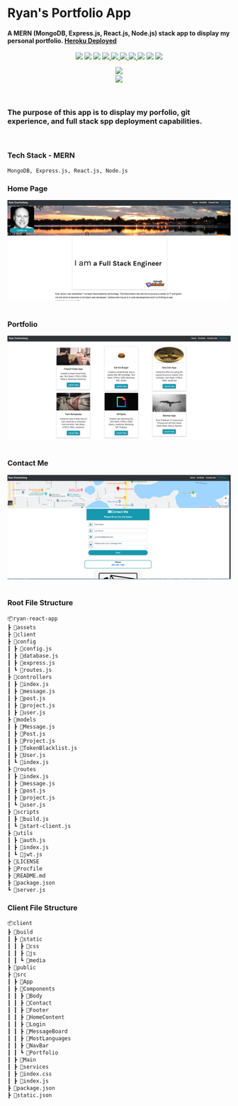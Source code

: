 # Ryan's Portfolio App

#### A MERN (MongoDB, Express.js, React.js, Node.js) stack app to display my personal portfolio. [Heroku Deployed](https://ryan-react-app.herokuapp.com/) 

<p align='center'>
    <img src='https://img.shields.io/badge/JavaScript-87.4%25-brightgreen?style=plastic&logo=javascript'>
    <img src='https://img.shields.io/badge/CSS-9.3%25-green?style=plascit&logo=CSS3&logoColor=green'>
    <img src='https://img.shields.io/badge/HTML-3.3%25-orange?style=plastic&logo=HTML5&logoColor=orange'>
    <a href='https://github.com/rdrachenberg'>
        <img src='https://img.shields.io/badge/Mongo%20-DB-blue?style=plastic&logo=mongoDB&logoColor=success'>
    </a>
    <a href='https://github.com/rdrachenberg'>
        <img src='https://img.shields.io/badge/Node%20-.js-success?style=plastic&logo=Node.js&logoColor=success'>
        <img src='https://img.shields.io/badge/React%20-16.12.0-informational?style=plastic&logo=React&logoColor=#61DAFB'>
    </a>
    <a href='https://github.com/rdrachenberg'>
        <img src='https://img.shields.io/badge/Made%20by-rDrachenberg-blue?style=plastic&logo=visual-studio-code&logoColor=blue'>
    </a> 
    <img src= 'https://img.shields.io/github/issues/rdrachenberg/ryan-react-app?style=plastic' />
    <img src= 'https://img.shields.io/github/license/rdrachenberg/ryan-react-app?style=plastic' />
    <a href='mailto:RyanDrachenberg@gmail.com'>
        <img src='https://img.shields.io/badge/Ask%20me-anything-1abc9c.svg?logo=minutemailer&logoColor=#29B99B'>
    </a>
</p>
<p align='center'>
    <a href='https://ryan-react-app.herokuapp.com/' >
        <img src='https://img.shields.io/badge/Heroku-Deployed-blue?style=for-the-badge'>
    </a>
    </br>
    <a href='https://ryan-react-app.herokuapp.com/' >
        <img src='https://media.giphy.com/media/UQ1PjoQWY9XrejfOGC/giphy.gif' width=150px>
    </a>
</p>
</br>

### The purpose of this app is to display my porfolio, git experience, and full stack spp deployment capabilities.

</br>

### Tech Stack - MERN

    MongoDB, Express.js, React.js, Node.js

### Home Page

<img src="./assets/hompage.png">
</br>
</br>

### Portfolio

<img src="./assets/portfolio.png">
</br>
</br>

### Contact Me

<img src="./assets/contact-me.png">
</br>
</br>

### Root File Structure

    📦ryan-react-app
    ┣ 📂assets
    ┣ 📂client
    ┣ 📂config
    ┃ ┣ 📜config.js
    ┃ ┣ 📜database.js
    ┃ ┣ 📜express.js
    ┃ ┗ 📜routes.js
    ┣ 📂controllers
    ┃ ┣ 📜index.js
    ┃ ┣ 📜message.js
    ┃ ┣ 📜post.js
    ┃ ┣ 📜project.js
    ┃ ┣ 📜user.js
    ┣ 📂models
    ┃ ┣ 📜Message.js
    ┃ ┣ 📜Post.js
    ┃ ┣ 📜Project.js
    ┃ ┣ 📜TokenBlacklist.js
    ┃ ┣ 📜User.js
    ┃ ┗ 📜index.js
    ┣ 📂routes
    ┃ ┣ 📜index.js
    ┃ ┣ 📜message.js
    ┃ ┣ 📜post.js
    ┃ ┣ 📜project.js
    ┃ ┗ 📜user.js
    ┣ 📂scripts
    ┃ ┣ 📜build.js
    ┃ ┗ 📜start-client.js
    ┣ 📂utils
    ┃ ┣ 📜auth.js
    ┃ ┣ 📜index.js
    ┃ ┗ 📜jwt.js
    ┣ 📜LICENSE
    ┣ 📜Procfile
    ┣ 📜README.md
    ┣ 📜package.json
    ┗ 📜server.js


### Client File Structure

    📦client
    ┣ 📂build
    ┃ ┣ 📂static
    ┃ ┃ ┣ 📂css
    ┃ ┃ ┣ 📂js
    ┃ ┃ ┗ 📂media
    ┣ 📂public
    ┣ 📂src
    ┃ ┣ 📂App
    ┃ ┣ 📂Components
    ┃ ┃ ┣ 📂Body
    ┃ ┃ ┣ 📂Contact
    ┃ ┃ ┣ 📂Footer
    ┃ ┃ ┣ 📂HomeContent
    ┃ ┃ ┣ 📂Login
    ┃ ┃ ┣ 📂MessageBoard
    ┃ ┃ ┣ 📂MostLanguages
    ┃ ┃ ┣ 📂NavBar
    ┃ ┃ ┗ 📂Portfolio
    ┃ ┣ 📂Main
    ┃ ┣ 📂services
    ┃ ┣ 📜index.css
    ┃ ┣ 📜index.js
    ┣ 📜package.json
    ┣ 📜static.json